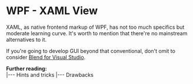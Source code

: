# WPF - XAML View

XAML, as native frontend markup of WPF, has not too much specifics but moderate learning curve. It's worth to mention that there're no mainstream alternatives to it.

If you're going to develop GUI beyond that conventional, don't omit to consider [Blend for Visual Studio](https://learn.microsoft.com/en-us/visualstudio/xaml-tools/creating-a-ui-by-using-blend-for-visual-studio).

**Further reading:**\
|--- Hints and tricks
|--- Drawbacks
